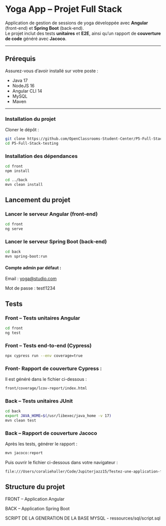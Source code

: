 # Yoga App – Projet Full Stack

Application de gestion de sessions de yoga développée avec **Angular** (front-end) et **Spring Boot** (back-end).  
Le projet inclut des tests **unitaires** et **E2E**, ainsi qu’un rapport de **couverture de code** généré avec **Jacoco**.

---

## Prérequis

Assurez-vous d’avoir installé sur votre poste :

- Java 17
- NodeJS 16
- Angular CLI 14
- MySQL
- Maven

---

### Installation du projet

Cloner le dépôt :

```bash
git clone https://github.com/OpenClassrooms-Student-Center/P5-Full-Stack-testing
cd P5-Full-Stack-testing
```

### Installation des dépendances

```bash
cd front
npm install
```

```bash
cd ../back
mvn clean install
```

## Lancement du projet

### Lancer le serveur Angular (front-end)

```bash
cd front
ng serve
```

### Lancer le serveur Spring Boot (back-end)

```bash
cd back
mvn spring-boot:run
```

#### Compte admin par défaut :

Email : yoga@studio.com

Mot de passe : test!1234


## Tests

### Front – Tests unitaires Angular

```bash
cd front
ng test
```

### Front – Tests end-to-end (Cypress)

```bash
npx cypress run --env coverage=true
```

### Front-  Rapport de couverture Cypress  :
Il est généré dans le fichier ci-dessous : 

```bash
front/coverage/lcov-report/index.html
```

### Back – Tests unitaires JUnit

```bash
cd back
export JAVA_HOME=$(/usr/libexec/java_home -v 17)
mvn clean test
```

### Back – Rapport de couverture Jacoco
Après les tests, générer le rapport :
```bash
mvn jacoco:report
```
Puis ouvrir le fichier ci-dessous dans votre navigateur :
```bash
file:///Users/coraliehaller/Code/Jupiterjazz15/Testez-une-application-full-stack/back/target/site/jacoco/index.html
```


## Structure du projet
FRONT  – Application Angular

BACK – Application Spring Boot

SCRIPT DE LA GENERATION DE LA BASE MYSQL - ressources/sql/script.sql






